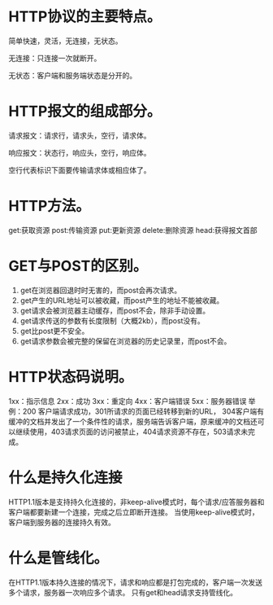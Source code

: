 # HTTP协议的主要特点。

简单快速，灵活，无连接，无状态。

无连接：只连接一次就断开。

无状态：客户端和服务端状态是分开的。

# HTTP报文的组成部分。

请求报文：请求行，请求头，空行，请求体。

响应报文：状态行，响应头，空行，响应体。

空行代表标识下面要传输请求体或相应体了。

# HTTP方法。

get:获取资源 post:传输资源 put:更新资源 delete:删除资源 head:获得报文首部

# GET与POST的区别。

1. get在浏览器回退时时无害的，而post会再次请求。
2. get产生的URL地址可以被收藏，而post产生的地址不能被收藏。
3. get请求会被浏览器主动缓存，而post不会，除非手动设置。
4. get请求传送的参数有长度限制（大概2kb），而post没有。
5. get比post更不安全。
6. get请求参数会被完整的保留在浏览器的历史记录里，而post不会。

# HTTP状态码说明。

1xx：指示信息 2xx：成功 3xx：重定向 4xx：客户端错误 5xx：服务器错误 举例：200 客户端请求成功，301所请求的页面已经转移到新的URL， 304客户端有缓冲的文档并发出了一个条件性的请求，服务端告诉客户端，原来缓冲的文档还可以继续使用，403请求页面的访问被禁止，404请求资源不存在，503请求未完成。

# 什么是持久化连接

HTTP1.1版本是支持持久化连接的，非keep-alive模式时，每个请求/应答服务器和客户端都要新建一个连接，完成之后立即断开连接。 当使用keep-alive模式时，客户端到服务器的连接持久有效。

# 什么是管线化。

在HTTP1.1版本持久连接的情况下，请求和响应都是打包完成的，客户端一次发送多个请求，服务器一次响应多个请求。 只有get和head请求支持管线化。

